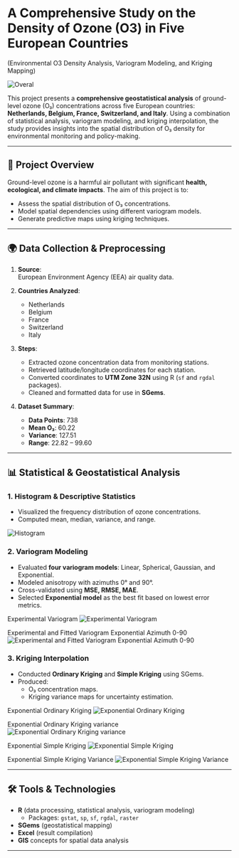 # A Comprehensive Study on the Density of Ozone (O3) in Five European Countries
(Environmental O3 Density Analysis, Variogram Modeling, and Kriging Mapping)

![Overal](001.png)

This project presents a **comprehensive geostatistical analysis** of ground-level ozone (O₃) concentrations across five European countries: **Netherlands, Belgium, France, Switzerland, and Italy**. Using a combination of statistical analysis, variogram modeling, and kriging interpolation, the study provides insights into the spatial distribution of O₃ density for environmental monitoring and policy-making.

---

## 📌 Project Overview

Ground-level ozone is a harmful air pollutant with significant **health, ecological, and climate impacts**. The aim of this project is to:
- Assess the spatial distribution of O₃ concentrations.
- Model spatial dependencies using different variogram models.
- Generate predictive maps using kriging techniques.

---

## 🌍 Data Collection & Preprocessing

1. **Source**:  
   European Environment Agency (EEA) air quality data.

2. **Countries Analyzed**:  
   - Netherlands  
   - Belgium  
   - France  
   - Switzerland  
   - Italy

3. **Steps**:
   - Extracted ozone concentration data from monitoring stations.
   - Retrieved latitude/longitude coordinates for each station.
   - Converted coordinates to **UTM Zone 32N** using R (`sf` and `rgdal` packages).
   - Cleaned and formatted data for use in **SGems**.

4. **Dataset Summary**:
   - **Data Points**: 738  
   - **Mean O₃**: 60.22  
   - **Variance**: 127.51  
   - **Range**: 22.82 – 99.60

---

## 📊 Statistical & Geostatistical Analysis

### 1. Histogram & Descriptive Statistics
- Visualized the frequency distribution of ozone concentrations.
- Computed mean, median, variance, and range.

![Histogram](Histogram.png)

### 2. Variogram Modeling
- Evaluated **four variogram models**: Linear, Spherical, Gaussian, and Exponential.
- Modeled anisotropy with azimuths 0° and 90°.
- Cross-validated using **MSE, RMSE, MAE**.
- Selected **Exponential model** as the best fit based on lowest error metrics.

Experimental Variogram
![Experimental Variogram](Experimental_Variogram.png) 

Experimental and Fitted Variogram Exponential Azimuth 0-90
![Experimental and Fitted Variogram Exponential Azimuth 0-90](Experimental_and_Fitted_Variogram-Exponential_Azimuth_0-90.jpg)


### 3. Kriging Interpolation
- Conducted **Ordinary Kriging** and **Simple Kriging** using SGems.
- Produced:
  - O₃ concentration maps.
  - Kriging variance maps for uncertainty estimation.
 
Exponential Ordinary Kriging
![Exponential Ordinary Kriging](Exponential_Ordinary_Kriging.png) 

Exponential Ordinary Kriging variance
![Exponential Ordinary Kriging variance](Exponential_Ordinary_Kriging_var.png)

Exponential Simple Kriging
![Exponential Simple Kriging](Exponential_Simple_Kriging.png) 

Exponential Simple Kriging Variance
![Exponential Simple Kriging Variance](Exponential_Simple_Kriging_Variance.png) 


---

## 🛠 Tools & Technologies

- **R** (data processing, statistical analysis, variogram modeling)
  - Packages: `gstat`, `sp`, `sf`, `rgdal`, `raster`
- **SGems** (geostatistical mapping)
- **Excel** (result compilation)
- **GIS** concepts for spatial data analysis

---



